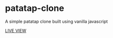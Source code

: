 # patatap-clone
A simple patatap clone built using vanilla javascript

[LIVE VIEW](https://stopdaydreaming.github.io/patatap-clone/)
